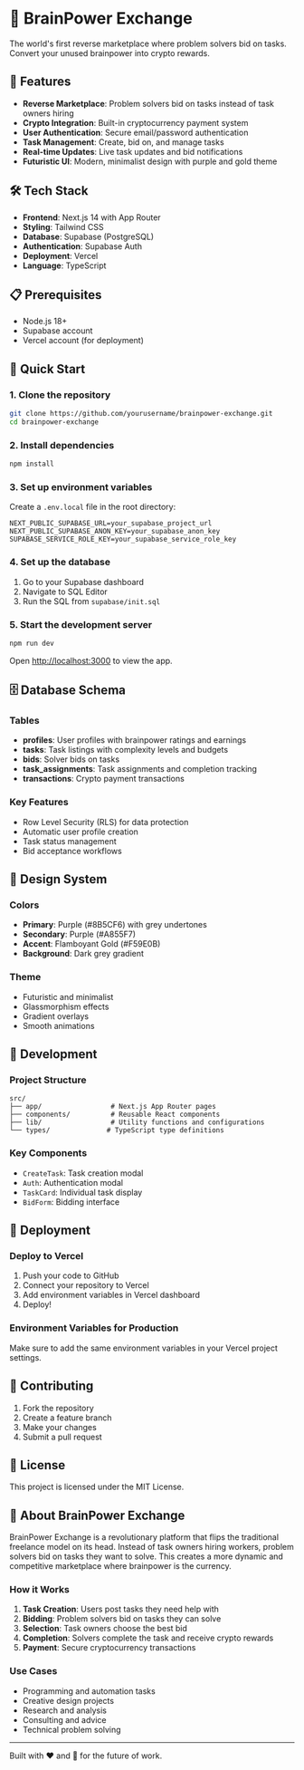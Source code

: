 # 🧠 BrainPower Exchange

The world's first reverse marketplace where problem solvers bid on tasks. Convert your unused brainpower into crypto rewards.

## 🚀 Features

- **Reverse Marketplace**: Problem solvers bid on tasks instead of task owners hiring
- **Crypto Integration**: Built-in cryptocurrency payment system
- **User Authentication**: Secure email/password authentication
- **Task Management**: Create, bid on, and manage tasks
- **Real-time Updates**: Live task updates and bid notifications
- **Futuristic UI**: Modern, minimalist design with purple and gold theme

## 🛠️ Tech Stack

- **Frontend**: Next.js 14 with App Router
- **Styling**: Tailwind CSS
- **Database**: Supabase (PostgreSQL)
- **Authentication**: Supabase Auth
- **Deployment**: Vercel
- **Language**: TypeScript

## 📋 Prerequisites

- Node.js 18+ 
- Supabase account
- Vercel account (for deployment)

## 🚀 Quick Start

### 1. Clone the repository
```bash
git clone https://github.com/yourusername/brainpower-exchange.git
cd brainpower-exchange
```

### 2. Install dependencies
```bash
npm install
```

### 3. Set up environment variables
Create a `.env.local` file in the root directory:
```env
NEXT_PUBLIC_SUPABASE_URL=your_supabase_project_url
NEXT_PUBLIC_SUPABASE_ANON_KEY=your_supabase_anon_key
SUPABASE_SERVICE_ROLE_KEY=your_supabase_service_role_key
```

### 4. Set up the database
1. Go to your Supabase dashboard
2. Navigate to SQL Editor
3. Run the SQL from `supabase/init.sql`

### 5. Start the development server
```bash
npm run dev
```

Open [http://localhost:3000](http://localhost:3000) to view the app.

## 🗄️ Database Schema

### Tables
- **profiles**: User profiles with brainpower ratings and earnings
- **tasks**: Task listings with complexity levels and budgets
- **bids**: Solver bids on tasks
- **task_assignments**: Task assignments and completion tracking
- **transactions**: Crypto payment transactions

### Key Features
- Row Level Security (RLS) for data protection
- Automatic user profile creation
- Task status management
- Bid acceptance workflows

## 🎨 Design System

### Colors
- **Primary**: Purple (#8B5CF6) with grey undertones
- **Secondary**: Purple (#A855F7)
- **Accent**: Flamboyant Gold (#F59E0B)
- **Background**: Dark grey gradient

### Theme
- Futuristic and minimalist
- Glassmorphism effects
- Gradient overlays
- Smooth animations

## 🔧 Development

### Project Structure
```
src/
├── app/                 # Next.js App Router pages
├── components/          # Reusable React components
├── lib/                 # Utility functions and configurations
└── types/              # TypeScript type definitions
```

### Key Components
- `CreateTask`: Task creation modal
- `Auth`: Authentication modal
- `TaskCard`: Individual task display
- `BidForm`: Bidding interface

## 🚀 Deployment

### Deploy to Vercel
1. Push your code to GitHub
2. Connect your repository to Vercel
3. Add environment variables in Vercel dashboard
4. Deploy!

### Environment Variables for Production
Make sure to add the same environment variables in your Vercel project settings.

## 🤝 Contributing

1. Fork the repository
2. Create a feature branch
3. Make your changes
4. Submit a pull request

## 📄 License

This project is licensed under the MIT License.

## 🧠 About BrainPower Exchange

BrainPower Exchange is a revolutionary platform that flips the traditional freelance model on its head. Instead of task owners hiring workers, problem solvers bid on tasks they want to solve. This creates a more dynamic and competitive marketplace where brainpower is the currency.

### How it Works
1. **Task Creation**: Users post tasks they need help with
2. **Bidding**: Problem solvers bid on tasks they can solve
3. **Selection**: Task owners choose the best bid
4. **Completion**: Solvers complete the task and receive crypto rewards
5. **Payment**: Secure cryptocurrency transactions

### Use Cases
- Programming and automation tasks
- Creative design projects
- Research and analysis
- Consulting and advice
- Technical problem solving

---

Built with ❤️ and 🧠 for the future of work.
